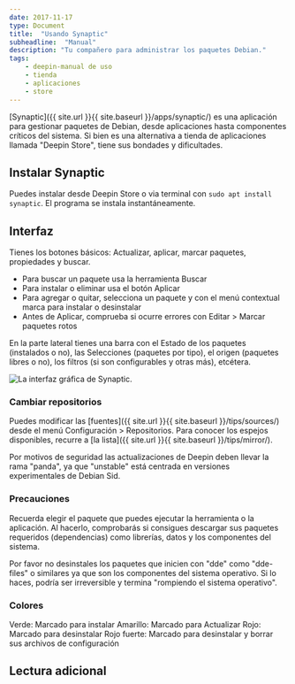 ```yaml
---
date: 2017-11-17
type: Document
title:  "Usando Synaptic"
subheadline:  "Manual"
description: "Tu compañero para administrar los paquetes Debian."
tags:
    - deepin-manual de uso
    - tienda
    - aplicaciones
    - store
---
```


[Synaptic]({{ site.url }}{{ site.baseurl }}/apps/synaptic/) es una aplicación para gestionar paquetes de Debian, desde aplicaciones hasta componentes críticos del sistema. Si bien es una alternativa a tienda de aplicaciones llamada "Deepin Store", tiene sus bondades y dificultades.

## Instalar Synaptic
Puedes instalar desde Deepin Store o via terminal con `sudo apt install synaptic`. El programa se instala instantáneamente.

## Interfaz

Tienes los botones básicos: Actualizar, aplicar, marcar paquetes, propiedades y buscar.

* Para buscar un paquete usa la herramienta Buscar
* Para instalar o eliminar usa el botón Aplicar
* Para agregar o quitar, selecciona un paquete y con el menú contextual marca para instalar o desinstalar
* Antes de Aplicar, comprueba si ocurre errores con Editar > Marcar paquetes rotos

En la parte lateral tienes una barra con el Estado de los paquetes (instalados o no), las Selecciones (paquetes por tipo), el origen (paquetes libres o no), los filtros (si son configurables y otras más), etcétera.

<div class="row">
    <div class="medium-12 columns t30">
    <img src="{{ site.urlimg }}synaptic.jpg" alt="La interfaz gráfica de Synaptic.">
    </div><!-- /.medium-4.columns -->
</div>

### Cambiar repositorios

Puedes modificar las [fuentes]({{ site.url }}{{ site.baseurl }}/tips/sources/) desde el menú Configuración > Repositorios. Para conocer los espejos disponibles, recurre a [la lista]({{ site.url }}{{ site.baseurl }}/tips/mirror/).

Por motivos de seguridad las actualizaciones de Deepin deben llevar la rama "panda", ya que "unstable" está centrada en versiones experimentales de Debian Sid.

### Precauciones

Recuerda elegir el paquete que puedes ejecutar la herramienta o la aplicación. Al hacerlo, comprobarás si consigues descargar sus paquetes requeridos (dependencias) como librerías, datos y los componentes del sistema.

Por favor no desinstales los paquetes que inicien con "dde" como "dde-files" o similares ya que son los componentes del sistema operativo. Si lo haces, podría ser irreversible y termina "rompiendo el sistema operativo".


### Colores

Verde: Marcado para instalar
Amarillo: Marcado para Actualizar
Rojo: Marcado para desinstalar
Rojo fuerte: Marcado para desinstalar y borrar sus archivos de configuración

## Lectura adicional
